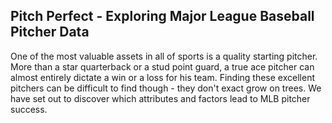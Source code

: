 ## Pitch Perfect - Exploring Major League Baseball Pitcher Data
One of the most valuable assets in all of sports is a quality starting pitcher. More than a star quarterback or a stud point guard, a true ace pitcher can almost entirely dictate a win or a loss for his team. Finding these excellent  pitchers can be difficult to find though - they don't exact grow on trees. We have set out to discover which attributes and factors lead to MLB pitcher success. 
